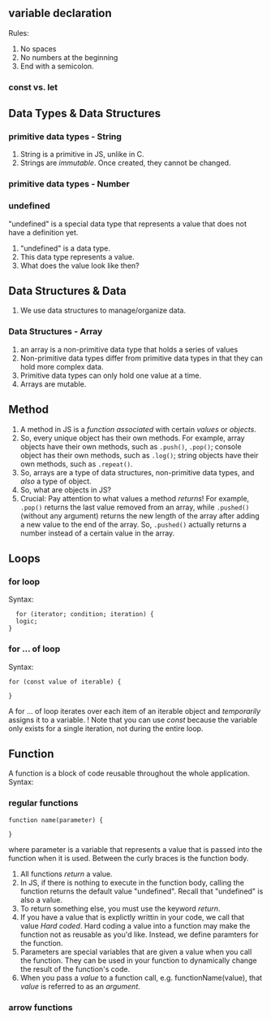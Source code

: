 ## variable declaration
Rules: 
1. No spaces
2. No numbers at the beginning
3. End with a semicolon.

### const vs. let

## Data Types & Data Structures

### primitive data types - String
1. String is a primitive in JS, unlike in C.
2. Strings are *immutable*. Once created, they cannot be changed.

### primitive data types - Number

### undefined
"undefined" is a special data type that represents a value that does not have a definition yet.
1. "undefined" is a data type.
2. This data type represents a value. 
3. What does the value look like then?

## Data Structures & Data
1. We use data structures to manage/organize data. 

### Data Structures - Array 
1. an array is a non-primitive data type that holds a series of values
2. Non-primitive data types differ from primitive data types in that they can hold more complex data.
3. Primitive data types can only hold one value at a time.
4. Arrays are mutable. 

## Method
1. A method in JS is a *function* _associated_ with certain *values* or *objects*.
2. So, every unique object has their own methods. For example, array objects have their own methods, such as `.push()`, `.pop()`; console object has their own methods, such as `.log()`; string objects have their own methods, such as `.repeat()`.
3. So, arrays are a type of data structures, non-primitive data types, and *also* a type of object.
4. So, what are objects in JS? 
5. Crucial: Pay attention to what values a method _returns_! For example, `.pop()` returns the last value removed from an array, while `.pushed()` (without any argument) returns the new length of the array after adding a new value to the end of the array. So, `.pushed()` actually returns a number instead of a certain value in the array. 

## Loops

### for loop
Syntax: 
```
  for (iterator; condition; iteration) {
  logic;
}
```

### for ... of loop
Syntax: 
```
for (const value of iterable) {

}
```
A for ... of loop iterates over each item of an iterable object and *temporarily* assigns it to a variable. 
! Note that you can use *const* because the variable only exists for a single iteration, not during the entire loop.

## Function
A function is a block of code reusable throughout the whole application.
Syntax:
### regular functions
```
function name(parameter) {

}
```
where parameter is a variable that represents a value that is passed into the function when it is used. Between the curly braces is the function body. 
1. All functions *return* a value.
2. In JS, if there is nothing to execute in the function body, calling the function returns the default value "undefined". Recall that "undefined" is also a value.
3. To return something else, you must use the keyword *return*.
4. If you have a value that is explictly writtin in your code, we call that value _Hard coded_. Hard coding a value into a function may make the function not as reusable as you'd like. Instead, we define paramters for the function. 
5. Parameters are special variables that are given a value when you call the function. They can be used in your function to dynamically change the result of the function's code.  
6. When you pass a *value* to a function call, e.g. functionName(value), that *value* is referred to as an *argument*. 
### arrow functions
